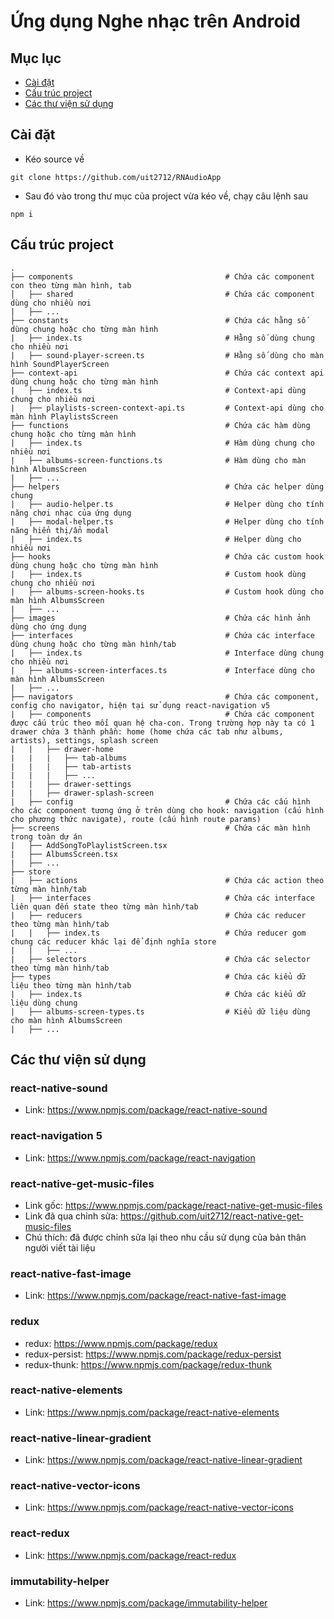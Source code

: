 # Ứng dụng Nghe nhạc trên Android
## Mục lục
- [Cài đặt](#cài-đặt)
- [Cấu trúc project](#cấu-trúc-project)
- [Các thư viện sử dụng](#các-thư-viện-sử-dụng)
## Cài đặt
- Kéo source về
```
git clone https://github.com/uit2712/RNAudioApp
```
- Sau đó vào trong thư mục của project vừa kéo về, chạy câu lệnh sau
```
npm i
```
## Cấu trúc project
    .
    ├── components                                  # Chứa các component con theo từng màn hình, tab
    │   ├── shared                                  # Chứa các component dùng cho nhiều nơi   
    |   ├── ...                                     
    ├── constants                                   # Chứa các hằng số dùng chung hoặc cho từng màn hình
    |   ├── index.ts                                # Hằng số dùng chung cho nhiều nơi
    |   ├── sound-player-screen.ts                  # Hằng số dùng cho màn hình SoundPlayerScreen
    ├── context-api                                 # Chứa các context api dùng chung hoặc cho từng màn hình
    |   ├── index.ts                                # Context-api dùng chung cho nhiều nơi
    |   ├── playlists-screen-context-api.ts         # Context-api dùng cho màn hình PlaylistsScreen
    ├── functions                                   # Chứa các hàm dùng chung hoặc cho từng màn hình
    |   ├── index.ts                                # Hàm dùng chung cho nhiều nơi
    |   ├── albums-screen-functions.ts              # Hàm dùng cho màn hình AlbumsScreen
    |   ├── ...                                     
    ├── helpers                                     # Chứa các helper dùng chung
    |   ├── audio-helper.ts                         # Helper dùng cho tính năng chơi nhạc của ứng dụng
    |   ├── modal-helper.ts                         # Helper dùng cho tính năng hiển thị/ẩn modal
    |   ├── index.ts                                # Helper dùng cho nhiều nơi
    ├── hooks                                       # Chứa các custom hook dùng chung hoặc cho từng màn hình
    |   ├── index.ts                                # Custom hook dùng chung cho nhiều nơi
    |   ├── albums-screen-hooks.ts                  # Custom hook dùng cho màn hình AlbumsScreen
    |   ├── ...                                     
    ├── images                                      # Chứa các hình ảnh dùng cho ứng dụng
    ├── interfaces                                  # Chứa các interface dùng chung hoặc cho từng màn hình/tab
    |   ├── index.ts                                # Interface dùng chung cho nhiều nơi
    |   ├── albums-screen-interfaces.ts             # Interface dùng cho màn hình AlbumsScreen
    |   ├── ...                                                            
    ├── navigators                                  # Chứa các component, config cho navigator, hiện tại sử dụng react-navigation v5
    |   ├── components                              # Chứa các component được cấu trúc theo mối quan hệ cha-con. Trong trường hợp này ta có 1 drawer chứa 3 thành phần: home (home chứa các tab như albums, artists), settings, splash screen
    |   |   ├── drawer-home
    |   |   |   ├── tab-albums
    |   |   |   ├── tab-artists
    |   |   |   ├── ...
    |   |   ├── drawer-settings
    |   |   ├── drawer-splash-screen
    |   ├── config                                  # Chứa các cấu hình cho các component tương ứng ở trên dùng cho hook: navigation (cấu hình cho phương thức navigate), route (cấu hình route params) 
    ├── screens                                     # Chứa các màn hình trong toàn dự án
    |   ├── AddSongToPlaylistScreen.tsx             
    |   ├── AlbumsScreen.tsx             
    |   ├── ...
    ├── store
    |   ├── actions                                 # Chứa các action theo từng màn hình/tab
    |   ├── interfaces                              # Chứa các interface liên quan đến state theo từng màn hình/tab
    |   ├── reducers                                # Chứa các reducer theo từng màn hình/tab
    |   |   ├── index.ts                            # Chứa reducer gom chung các reducer khác lại để định nghĩa store
    |   |   ├── ...                                 
    |   ├── selectors                               # Chứa các selector theo từng màn hình/tab
    ├── types                                       # Chứa các kiểu dữ liệu theo từng màn hình/tab
    |   ├── index.ts                                # Chứa các kiểu dữ liệu dùng chung
    |   ├── albums-screen-types.ts                  # Kiểu dữ liệu dùng cho màn hình AlbumsScreen
    |   ├── ...
## Các thư viện sử dụng
### react-native-sound
- Link: https://www.npmjs.com/package/react-native-sound
### react-navigation 5
- Link: https://www.npmjs.com/package/react-navigation
### react-native-get-music-files
- Link gốc: https://www.npmjs.com/package/react-native-get-music-files
- Link đã qua chỉnh sửa: https://github.com/uit2712/react-native-get-music-files
- Chú thích: đã được chỉnh sửa lại theo nhu cầu sử dụng của bản thân người viết tài liệu
### react-native-fast-image
- Link: https://www.npmjs.com/package/react-native-fast-image
### redux
- redux: https://www.npmjs.com/package/redux
- redux-persist: https://www.npmjs.com/package/redux-persist
- redux-thunk: https://www.npmjs.com/package/redux-thunk
### react-native-elements
- Link: https://www.npmjs.com/package/react-native-elements
### react-native-linear-gradient
- Link: https://www.npmjs.com/package/react-native-linear-gradient
### react-native-vector-icons
- Link: https://www.npmjs.com/package/react-native-vector-icons
### react-redux
- Link: https://www.npmjs.com/package/react-redux
### immutability-helper
- Link: https://www.npmjs.com/package/immutability-helper
